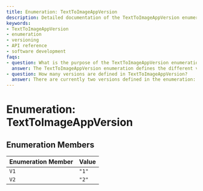 ```yaml
---
title: Enumeration: TextToImageAppVersion
description: Detailed documentation of the TextToImageAppVersion enumeration, outlining available version members and their assigned values for use in the application.
keywords:
- TextToImageAppVersion
- enumeration
- versioning
- API reference
- software development
faqs:
- question: What is the purpose of the TextToImageAppVersion enumeration?
  answer: The TextToImageAppVersion enumeration defines the different versions of the TextToImage application, allowing developers to reference or enforce specific version behaviors programmatically.
- question: How many versions are defined in TextToImageAppVersion?
  answer: There are currently two versions defined in the enumeration: V1 and V2, corresponding to string values "1" and "2".
---
```

# Enumeration: TextToImageAppVersion

## Enumeration Members

| Enumeration Member | Value |
| ------ | ------ |
| `V1` | `"1"` |
| `V2` | `"2"` |
